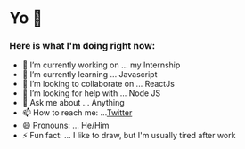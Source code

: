 # Yo 👋
### Here is what I'm doing right now:


- 🔭 I’m currently working on ... my Internship
- 🌱 I’m currently learning ... Javascript
- 👯 I’m looking to collaborate on ... ReactJs
- 🤔 I’m looking for help with ... Node JS
- 💬 Ask me about ... Anything
- 📫 How to reach me: ...[Twitter](https://twitter.com/Sudeepto10)
- 😄 Pronouns: ... He/Him
- ⚡ Fun fact: ... I like to draw, but I'm usually tired after work

